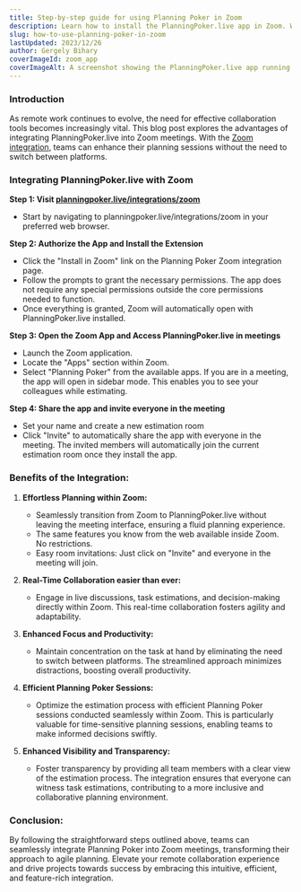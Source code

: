 ```yaml
---
title: Step-by-step guide for using Planning Poker in Zoom
description: Learn how to install the PlanningPoker.live app in Zoom. With the Zoom integration, teams can enhance their planning sessions without the need to switch between platforms.
slug: how-to-use-planning-poker-in-zoom
lastUpdated: 2023/12/26
author: Gergely Bihary
coverImageId: zoom_app
coverImageAlt: A screenshot showing the PlanningPoker.live app running in Zoom
---
```



### Introduction
As remote work continues to evolve, the need for effective collaboration tools becomes increasingly vital. This blog post explores the advantages of integrating PlanningPoker.live into Zoom meetings. With the [Zoom integration](https://planningpoker.live/integrations/zoom), teams can enhance their planning sessions without the need to switch between platforms.

### Integrating PlanningPoker.live with Zoom

**Step 1: Visit [planningpoker.live/integrations/zoom](https://planningpoker.live/integrations/zoom)**
   - Start by navigating to planningpoker.live/integrations/zoom in your preferred web browser.

**Step 2: Authorize the App and Install the Extension**
   - Click the "Install in Zoom" link on the Planning Poker Zoom integration page.
   - Follow the prompts to grant the necessary permissions. The app does not require any special permissions outside the core permissions needed to function.
   - Once everything is granted, Zoom will automatically open with PlanningPoker.live installed.

**Step 3: Open the Zoom App and Access PlanningPoker.live in meetings**
   - Launch the Zoom application.
   - Locate the "Apps" section within Zoom.
   - Select "Planning Poker" from the available apps. If you are in a meeting, the app will open in sidebar mode. This enables you to see your colleagues while estimating.

**Step 4: Share the app and invite everyone in the meeting**
   - Set your name and create a new estimation room
   - Click "Invite" to automatically share the app with everyone in the meeting. The invited members will automatically join the current estimation room once they install the app.


### Benefits of the Integration:

1. **Effortless Planning within Zoom:**
   - Seamlessly transition from Zoom to PlanningPoker.live without leaving the meeting interface, ensuring a fluid planning experience.
   - The same features you know from the web available inside Zoom. No restrictions.
   - Easy room invitations: Just click on "Invite" and everyone in the meeting will join.

2. **Real-Time Collaboration easier than ever:**
   - Engage in live discussions, task estimations, and decision-making directly within Zoom. This real-time collaboration fosters agility and adaptability.

3. **Enhanced Focus and Productivity:**
   - Maintain concentration on the task at hand by eliminating the need to switch between platforms. The streamlined approach minimizes distractions, boosting overall productivity.

4. **Efficient Planning Poker Sessions:**
   - Optimize the estimation process with efficient Planning Poker sessions conducted seamlessly within Zoom. This is particularly valuable for time-sensitive planning sessions, enabling teams to make informed decisions swiftly.

5. **Enhanced Visibility and Transparency:**
   - Foster transparency by providing all team members with a clear view of the estimation process. The integration ensures that everyone can witness task estimations, contributing to a more inclusive and collaborative planning environment.

### Conclusion:
By following the straightforward steps outlined above, teams can seamlessly integrate Planning Poker into Zoom meetings, transforming their approach to agile planning. Elevate your remote collaboration experience and drive projects towards success by embracing this intuitive, efficient, and feature-rich integration.
